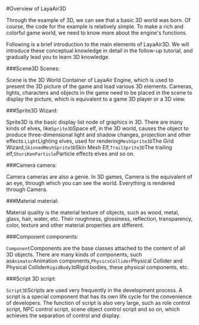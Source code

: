 #Overview of LayaAir3D

Through the example of 3D, we can see that a basic 3D world was born. Of course, the code for the example is relatively simple. To make a rich and colorful game world, we need to know more about the engine's functions.

Following is a brief introduction to the main elements of LayaAir3D. We will introduce these conceptual knowledge in detail in the follow-up tutorial, and gradually lead you to learn 3D knowledge.

###Scene3D Scenes:

Scene is the 3D World Container of LayaAir Engine, which is used to present the 3D picture of the game and load various 3D elements. Cameras, lights, characters and objects in the game need to be placed in the scene to display the picture, which is equivalent to a game 3D player or a 3D view.

###Sprite3D Wizard:

Sprite3D is the basic display list node of graphics in 3D. There are many kinds of elves, like`Sprite3D`Space elf, in the 3D world, causes the object to produce three-dimensional light and shadow changes, projection and other effects.`Light`Lighting elves, used for rendering`MeshSprite3D`The Grid Wizard,`SkinnedMeshSprite3D`Skin Mesh Elf,`TrailSprite3D`The trailing elf,`ShuriKenParticle`Particle effects elves and so on.

###Camera camera:

Camera cameras are also a genie. In 3D games, Camera is the equivalent of an eye, through which you can see the world. Everything is rendered through Camera.

###Material material:

Material quality is the material texture of objects, such as wood, metal, glass, hair, water, etc. Their roughness, glossiness, reflection, transparency, color, texture and other material properties are different.

###Component components:

​`Component`Components are the base classes attached to the content of all 3D objects. There are many kinds of components, such as`Animator`Animation components,`PhysicsCollider`Physical Collider and Physical Collider`RigidBody3D`Rigid bodies, these physical components, etc.

###Script 3D script:

​`Script3D`Scripts are used very frequently in the development process. A script is a special component that has its own life cycle for the convenience of developers. The function of script is also very large, such as role control script, NPC control script, scene object control script and so on, which achieves the separation of control and display.

##### 		